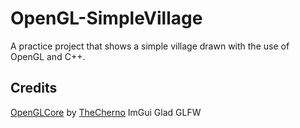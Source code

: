 # OpenGL-SimpleVillage
A practice project that shows a simple village drawn with the use of OpenGL and C++.

## Credits

[OpenGLCore](https://github.com/TheCherno/OpenGL) by [TheCherno](https://github.com/TheCherno)
ImGui
Glad
GLFW